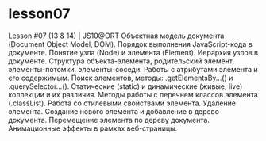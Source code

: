 # lesson07
Lesson #07 (13 &amp; 14) | JS10@ORT Объектная модель документа (Document Object Model, DOM). Порядок выполнения JavaScript-кода в документе. Понятие узла (Node) и элемента (Element). Иерархия узлов в документе. Структура объекта-элемента, родительский элемент, элементы-потомки, элементы-соседи. Работы с атрибутами элемента и его содержимым. Поиск элементов, методы: .getElementsBy…() и .querySelector…(). Статические (static) и динамические (живые, live) коллекции и их различия. Методы работы с перечнем классов элемента (.classList). Работа со стилевыми свойствами элемента. Удаление элемента. Создание нового элемента и добавление в дерево документа. Перемещение элемента по дереву документа. Анимационные эффекты в рамках веб-страницы. 
